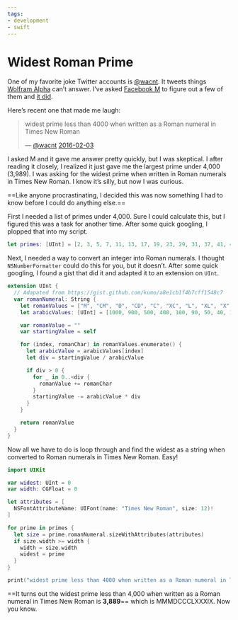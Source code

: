 ```yaml
---
tags:
- development
- swift
---
```


# Widest Roman Prime

One of my favorite joke Twitter accounts is [@wacnt](https://twitter.com/wacnt). It tweets things [Wolfram Alpha](http://www.wolframalpha.com) can’t answer. I’ve asked [Facebook M](http://www.wired.com/2015/08/facebook-launches-m-new-kind-virtual-assistant/) to figure out a few of them and [it did](https://twitter.com/soffes/status/679015723532947456).

Here’s recent one that made me laugh:

> widest prime less than 4000 when written as a Roman numeral in Times New Roman
>
> — [@wacnt](https://twitter.com/wacnt) [2016-02-03](https://twitter.com/wacnt/status/695034110037757952)

I asked M and it gave me answer pretty quickly, but I was skeptical. I after reading it closely, I realized it just gave me the largest prime under 4,000 (3,989). I was asking for the widest prime when written in Roman numerals in Times New Roman. I know it’s silly, but now I was curious.

==Like anyone procrastinating, I decided this was now something I had to know before I could do anything else.==

First I needed a list of primes under 4,000. Sure I could calculate this, but I figured this was a task for another time. After some quick googling, I plopped that into my script.

```swift
let primes: [UInt] = [2, 3, 5, 7, 11, 13, 17, 19, 23, 29, 31, 37, 41, 43, 47, 53, 59, 61, 67, 71, 73, 79, 83, 89, 97, 101, 103, 107, 109, 113, 127, 131, 137, 139, 149, 151, 157, 163, 167, 173, 179, 181, 191, 193, 197, 199, 211, 223, 227, 229, 233, 239, 241, 251, 257, 263, 269, 271, 277, 281, 283, 293, 307, 311, 313, 317, 331, 337, 347, 349, 353, 359, 367, 373, 379, 383, 389, 397, 401, 409, 419, 421, 431, 433, 439, 443, 449, 457, 461, 463, 467, 479, 487, 491, 499, 503, 509, 521, 523, 541, 547, 557, 563, 569, 571, 577, 587, 593, 599, 601, 607, 613, 617, 619, 631, 641, 643, 647, 653, 659, 661, 673, 677, 683, 691, 701, 709, 719, 727, 733, 739, 743, 751, 757, 761, 769, 773, 787, 797, 809, 811, 821, 823, 827, 829, 839, 853, 857, 859, 863, 877, 881, 883, 887, 907, 911, 919, 929, 937, 941, 947, 953, 967, 971, 977, 983, 991, 997, 1009, 1013, 1019, 1021, 1031, 1033, 1039, 1049, 1051, 1061, 1063, 1069, 1087, 1091, 1093, 1097, 1103, 1109, 1117, 1123, 1129, 1151, 1153, 1163, 1171, 1181, 1187, 1193, 1201, 1213, 1217, 1223, 1229, 1231, 1237, 1249, 1259, 1277, 1279, 1283, 1289, 1291, 1297, 1301, 1303, 1307, 1319, 1321, 1327, 1361, 1367, 1373, 1381, 1399, 1409, 1423, 1427, 1429, 1433, 1439, 1447, 1451, 1453, 1459, 1471, 1481, 1483, 1487, 1489, 1493, 1499, 1511, 1523, 1531, 1543, 1549, 1553, 1559, 1567, 1571, 1579, 1583, 1597, 1601, 1607, 1609, 1613, 1619, 1621, 1627, 1637, 1657, 1663, 1667, 1669, 1693, 1697, 1699, 1709, 1721, 1723, 1733, 1741, 1747, 1753, 1759, 1777, 1783, 1787, 1789, 1801, 1811, 1823, 1831, 1847, 1861, 1867, 1871, 1873, 1877, 1879, 1889, 1901, 1907, 1913, 1931, 1933, 1949, 1951, 1973, 1979, 1987, 1993, 1997, 1999, 2003, 2011, 2017, 2027, 2029, 2039, 2053, 2063, 2069, 2081, 2083, 2087, 2089, 2099, 2111, 2113, 2129, 2131, 2137, 2141, 2143, 2153, 2161, 2179, 2203, 2207, 2213, 2221, 2237, 2239, 2243, 2251, 2267, 2269, 2273, 2281, 2287, 2293, 2297, 2309, 2311, 2333, 2339, 2341, 2347, 2351, 2357, 2371, 2377, 2381, 2383, 2389, 2393, 2399, 2411, 2417, 2423, 2437, 2441, 2447, 2459, 2467, 2473, 2477, 2503, 2521, 2531, 2539, 2543, 2549, 2551, 2557, 2579, 2591, 2593, 2609, 2617, 2621, 2633, 2647, 2657, 2659, 2663, 2671, 2677, 2683, 2687, 2689, 2693, 2699, 2707, 2711, 2713, 2719, 2729, 2731, 2741, 2749, 2753, 2767, 2777, 2789, 2791, 2797, 2801, 2803, 2819, 2833, 2837, 2843, 2851, 2857, 2861, 2879, 2887, 2897, 2903, 2909, 2917, 2927, 2939, 2953, 2957, 2963, 2969, 2971, 2999, 3001, 3011, 3019, 3023, 3037, 3041, 3049, 3061, 3067, 3079, 3083, 3089, 3109, 3119, 3121, 3137, 3163, 3167, 3169, 3181, 3187, 3191, 3203, 3209, 3217, 3221, 3229, 3251, 3253, 3257, 3259, 3271, 3299, 3301, 3307, 3313, 3319, 3323, 3329, 3331, 3343, 3347, 3359, 3361, 3371, 3373, 3389, 3391, 3407, 3413, 3433, 3449, 3457, 3461, 3463, 3467, 3469, 3491, 3499, 3511, 3517, 3527, 3529, 3533, 3539, 3541, 3547, 3557, 3559, 3571, 3581, 3583, 3593, 3607, 3613, 3617, 3623, 3631, 3637, 3643, 3659, 3671, 3673, 3677, 3691, 3697, 3701, 3709, 3719, 3727, 3733, 3739, 3761, 3767, 3769, 3779, 3793, 3797, 3803, 3821, 3823, 3833, 3847, 3851, 3853, 3863, 3877, 3881, 3889, 3907, 3911, 3917, 3919, 3923, 3929, 3931, 3943]
```

Next, I needed a way to convert an integer into Roman numerals. I thought `NSNumberFormatter` could do this for you, but it doesn’t. After some quick googling, I found a gist that did it and adapted it to an extension on `UInt`.

```swift
extension UInt {
  // Adapated from https://gist.github.com/kumo/a8e1cb1f4b7cff1548c7
  var romanNumeral: String {
    let romanValues = ["M", "CM", "D", "CD", "C", "XC", "L", "XL", "X", "IX", "V", "IV", "I"]
    let arabicValues: [UInt] = [1000, 900, 500, 400, 100, 90, 50, 40, 10, 9, 5, 4, 1]

    var romanValue = ""
    var startingValue = self

    for (index, romanChar) in romanValues.enumerate() {
      let arabicValue = arabicValues[index]
      let div = startingValue / arabicValue

      if div > 0 {
        for _ in 0..<div {
          romanValue += romanChar
        }
        startingValue -= arabicValue * div
      }
    }

    return romanValue
  }
}
```

Now all we have to do is loop through and find the widest as a string when converted to Roman numerals in Times New Roman. Easy!

```swift
import UIKit

var widest: UInt = 0
var width: CGFloat = 0

let attributes = [
  NSFontAttributeName: UIFont(name: "Times New Roman", size: 12)!
]

for prime in primes {
  let size = prime.romanNumeral.sizeWithAttributes(attributes)
  if size.width >= width {
    width = size.width
    widest = prime
  }
}

print("widest prime less than 4000 when written as a Roman numeral in Times New Roman: \(widest)")
```

==It turns out the widest prime less than 4,000 when written as a Roman numeral in Times New Roman is **3,889**== which is MMMDCCCLXXXIX. Now you know.
